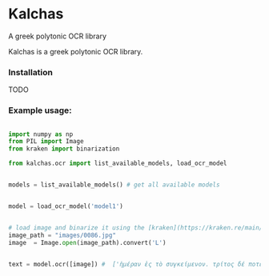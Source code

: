 # Kalchas

A greek polytonic OCR library  


Kalchas is a greek polytonic OCR library. 


### Installation 

TODO


###  Example usage: 



```python

import numpy as np
from PIL import Image
from kraken import binarization

from kalchas.ocr import list_available_models, load_ocr_model


models = list_available_models() # get all available models 


model = load_ocr_model('model1') 


# load image and binarize it using the [kraken](https://kraken.re/main/index.html).ocr libray
image_path = "images/0086.jpg" 
image  = Image.open(image_path).convert('L')
 

text = model.ocr([image]) #  ['ἡμέραν ἐς τὸ συγκείμενον. τρίτος δέ ποτε ἐν']

``` 